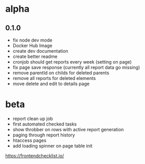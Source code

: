 # alpha

## 0.1.0
- fix node dev mode
- Docker Hub Image
- create dev documentation
- create better readme
- cronjob should get reports every week (setting on page)
- fix page save response (currently all report data go missing)
- remove parentId on childs for deleted parents
- remove all reports for deleted elements
- move delete and edit to details page

# beta
- report clean up job
- first automated checked tasks
- show throbber on rows with active report generation
- paging through report history
- htaccess pages
- add loading spinner on page table init






https://frontendchecklist.io/